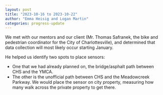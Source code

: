 ```yaml
---
layout: post
title: "2023-10-16 to 2023-10-22"
author: "Emma Heisig and Logan Martin"
categories: progress-update
---
```


We met with our mentors and our client (Mr. Thomas Safranek, the bike and pedestrian coordinator for the City of Charlottesville), and determined that data collection will most likely occur starting January.

He helped us identify two spots to place sensors:

- One that we had already planned on, the bridge/asphalt path between CHS and the YMCA.
- The other is the unofficial path between CHS and the Meadowcreek Parkway. We would place the sensor on city property, measuring how many walk across the private property to get there.
